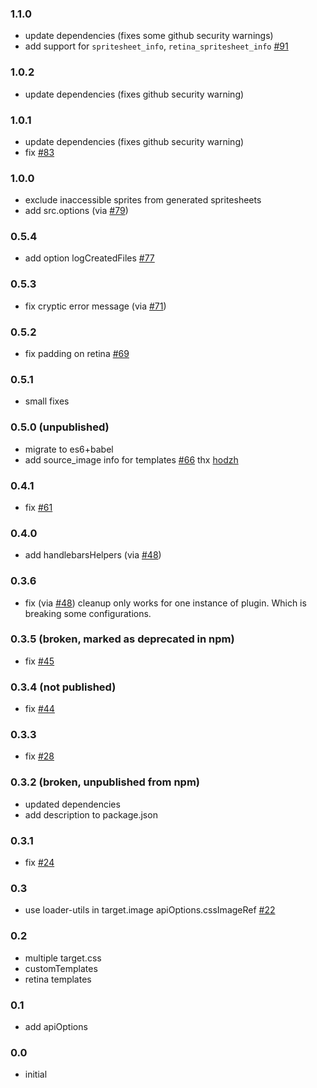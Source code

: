 ### 1.1.0
- update dependencies (fixes some github security warnings)
- add support for `spritesheet_info`, `retina_spritesheet_info` [#91](https://github.com/mixtur/webpack-spritesmith/pull/91)
### 1.0.2
- update dependencies (fixes github security warning)
### 1.0.1
- update dependencies (fixes github security warning)
- fix [#83](https://github.com/mixtur/webpack-spritesmith/issues/83)
### 1.0.0
- exclude inaccessible sprites from generated spritesheets
- add src.options (via [#79](https://github.com/mixtur/webpack-spritesmith/pull/79))
### 0.5.4
- add option logCreatedFiles [#77](https://github.com/mixtur/webpack-spritesmith/issues/77)
### 0.5.3
- fix cryptic error message (via [#71](https://github.com/mixtur/webpack-spritesmith/pull/71))
### 0.5.2
- fix padding on retina [#69](https://github.com/mixtur/webpack-spritesmith/issues/69)
### 0.5.1
- small fixes
### 0.5.0 (unpublished)
- migrate to es6+babel
- add source_image info for templates [#66](https://github.com/mixtur/webpack-spritesmith/pull/66) thx [hodzh](https://github.com/hodzh)
### 0.4.1
- fix [#61](https://github.com/mixtur/webpack-spritesmith/issues/61)
### 0.4.0
- add handlebarsHelpers (via [#48](https://github.com/mixtur/webpack-spritesmith/pull/49))
### 0.3.6
- fix (via [#48](https://github.com/mixtur/webpack-spritesmith/pull/48)) cleanup only works for one instance of plugin. Which is breaking some configurations.
### 0.3.5 (broken, marked as deprecated in npm)
- fix [#45](https://github.com/mixtur/webpack-spritesmith/issues/45) 
### 0.3.4 (not published)
- fix [#44](https://github.com/mixtur/webpack-spritesmith/issues/44)
### 0.3.3
- fix [#28](https://github.com/mixtur/webpack-spritesmith/issues/28)

### 0.3.2 (broken, unpublished from npm)
- updated dependencies
- add description to package.json

### 0.3.1
- fix [#24](https://github.com/mixtur/webpack-spritesmith/issues/24)

### 0.3
- use loader-utils in target.image apiOptions.cssImageRef [#22](https://github.com/mixtur/webpack-spritesmith/issues/22)

### 0.2
- multiple target.css
- customTemplates
- retina templates

### 0.1
- add apiOptions

### 0.0
- initial
